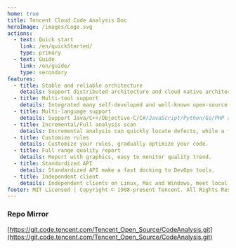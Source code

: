 ```yaml
---
home: true
title: Tencent Cloud Code Analysis Doc
heroImage: /images/Logo.svg
actions:
  - text: Quick start
    link: /en/quickStarted/
    type: primary
  - text: Guide
    link: /en/guide/
    type: secondary
features:
  - title: Stable and reliable architecture
    details: Support distributed architecture and cloud native architecture; flexible scaling; run faster with more stability.
  - title: Multi-tool support
    details: Integrated many self-developed and well-known open-source tools; adopted a layered separation architecture, can meet the needs of the team's rapid self-service management tools.
  - title: Multi-language support
    details: Support Java/C++/Objective-C/C#/JavaScript/Python/Go/PHP and other 29 languages, cover frequently-used programming languages.
  - title: Incremental/Full analysis scan
    details: Incremental analysis can quickly locate defects, while a full analysis ensure total coverage of your code.
  - title: Customize rules
    details: Customize your rules, gradually optimize your code.
  - title: Full range quality report
    details: Report with graphics, easy to monitor quality trend.
  - title: Standardized API
    details: Standardized API make a fast docking to DevOps tools.
  - title: Independent client
    details: Independent clients on Linux, Mac and Windows, meet local high-frequency analysis scenario.
footer: MIT Licensed | Copyright © 1998-present Tencent. All Rights Reserved.
---
```


### Repo Mirror

[https://git.code.tencent.com/Tencent_Open_Source/CodeAnalysis.git](https://git.code.tencent.com/Tencent_Open_Source/CodeAnalysis.git)
